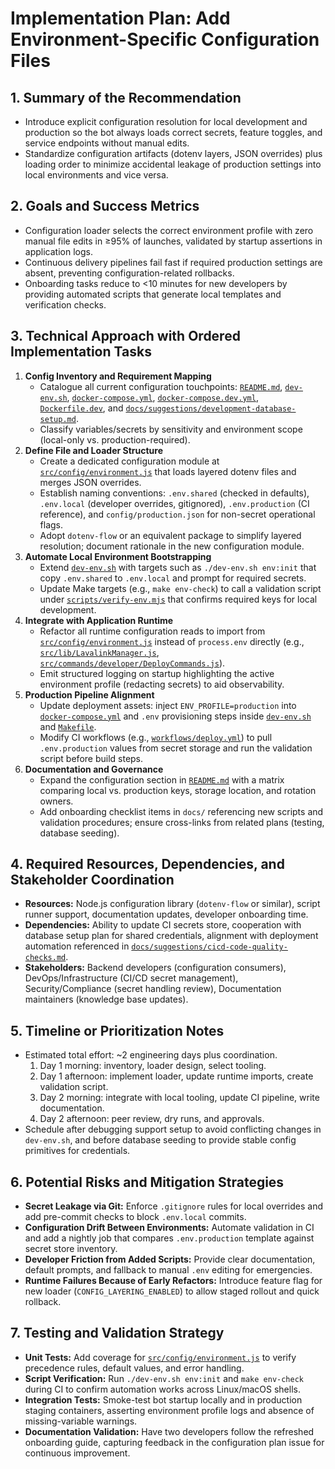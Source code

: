 # Implementation Plan: Add Environment-Specific Configuration Files

## 1. Summary of the Recommendation
- Introduce explicit configuration resolution for local development and production so the bot always loads correct secrets, feature toggles, and service endpoints without manual edits.
- Standardize configuration artifacts (dotenv layers, JSON overrides) plus loading order to minimize accidental leakage of production settings into local environments and vice versa.

## 2. Goals and Success Metrics
- Configuration loader selects the correct environment profile with zero manual file edits in ≥95% of launches, validated by startup assertions in application logs.
- Continuous delivery pipelines fail fast if required production settings are absent, preventing configuration-related rollbacks.
- Onboarding tasks reduce to <10 minutes for new developers by providing automated scripts that generate local templates and verification checks.

## 3. Technical Approach with Ordered Implementation Tasks
1. **Config Inventory and Requirement Mapping**
   - Catalogue all current configuration touchpoints: [`README.md`](README.md), [`dev-env.sh`](dev-env.sh), [`docker-compose.yml`](docker-compose.yml), [`docker-compose.dev.yml`](docker-compose.dev.yml), [`Dockerfile.dev`](Dockerfile.dev), and [`docs/suggestions/development-database-setup.md`](docs/suggestions/development-database-setup.md).
   - Classify variables/secrets by sensitivity and environment scope (local-only vs. production-required).
2. **Define File and Loader Structure**
   - Create a dedicated configuration module at [`src/config/environment.js`](src/config/environment.js) that loads layered dotenv files and merges JSON overrides.
   - Establish naming conventions: `.env.shared` (checked in defaults), `.env.local` (developer overrides, gitignored), `.env.production` (CI reference), and `config/production.json` for non-secret operational flags.
   - Adopt `dotenv-flow` or an equivalent package to simplify layered resolution; document rationale in the new configuration module.
3. **Automate Local Environment Bootstrapping**
   - Extend [`dev-env.sh`](dev-env.sh) with targets such as `./dev-env.sh env:init` that copy `.env.shared` to `.env.local` and prompt for required secrets.
   - Update Make targets (e.g., `make env-check`) to call a validation script under [`scripts/verify-env.mjs`](scripts/verify-env.mjs) that confirms required keys for local development.
4. **Integrate with Application Runtime**
   - Refactor all runtime configuration reads to import from [`src/config/environment.js`](src/config/environment.js) instead of `process.env` directly (e.g., [`src/lib/LavalinkManager.js`](src/lib/LavalinkManager.js), [`src/commands/developer/DeployCommands.js`](src/commands/developer/DeployCommands.js)).
   - Emit structured logging on startup highlighting the active environment profile (redacting secrets) to aid observability.
5. **Production Pipeline Alignment**
   - Update deployment assets: inject `ENV_PROFILE=production` into [`docker-compose.yml`](docker-compose.yml) and `.env` provisioning steps inside [`dev-env.sh`](dev-env.sh) and [`Makefile`](Makefile).
   - Modify CI workflows (e.g., [`workflows/deploy.yml`](.github/workflows/deploy.yml)) to pull `.env.production` values from secret storage and run the validation script before build steps.
6. **Documentation and Governance**
   - Expand the configuration section in [`README.md`](README.md) with a matrix comparing local vs. production keys, storage location, and rotation owners.
   - Add onboarding checklist items in `docs/` referencing new scripts and validation procedures; ensure cross-links from related plans (testing, database seeding).

## 4. Required Resources, Dependencies, and Stakeholder Coordination
- **Resources:** Node.js configuration library (`dotenv-flow` or similar), script runner support, documentation updates, developer onboarding time.
- **Dependencies:** Ability to update CI secrets store, cooperation with database setup plan for shared credentials, alignment with deployment automation referenced in [`docs/suggestions/cicd-code-quality-checks.md`](docs/suggestions/cicd-code-quality-checks.md).
- **Stakeholders:** Backend developers (configuration consumers), DevOps/Infrastructure (CI/CD secret management), Security/Compliance (secret handling review), Documentation maintainers (knowledge base updates).

## 5. Timeline or Prioritization Notes
- Estimated total effort: ~2 engineering days plus coordination.
  1. Day 1 morning: inventory, loader design, select tooling.
  2. Day 1 afternoon: implement loader, update runtime imports, create validation script.
  3. Day 2 morning: integrate with local tooling, update CI pipeline, write documentation.
  4. Day 2 afternoon: peer review, dry runs, and approvals.
- Schedule after debugging support setup to avoid conflicting changes in `dev-env.sh`, and before database seeding to provide stable config primitives for credentials.

## 6. Potential Risks and Mitigation Strategies
- **Secret Leakage via Git:** Enforce `.gitignore` rules for local overrides and add pre-commit checks to block `.env.local` commits.
- **Configuration Drift Between Environments:** Automate validation in CI and add a nightly job that compares `.env.production` template against secret store inventory.
- **Developer Friction from Added Scripts:** Provide clear documentation, default prompts, and fallback to manual `.env` editing for emergencies.
- **Runtime Failures Because of Early Refactors:** Introduce feature flag for new loader (`CONFIG_LAYERING_ENABLED`) to allow staged rollout and quick rollback.

## 7. Testing and Validation Strategy
- **Unit Tests:** Add coverage for [`src/config/environment.js`](src/config/environment.js) to verify precedence rules, default values, and error handling.
- **Script Verification:** Run `./dev-env.sh env:init` and `make env-check` during CI to confirm automation works across Linux/macOS shells.
- **Integration Tests:** Smoke-test bot startup locally and in production staging containers, asserting environment profile logs and absence of missing-variable warnings.
- **Documentation Validation:** Have two developers follow the refreshed onboarding guide, capturing feedback in the configuration plan issue for continuous improvement.